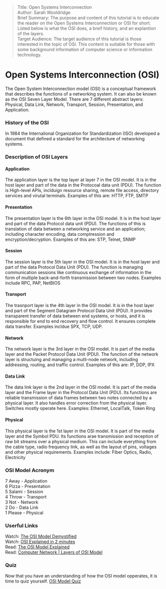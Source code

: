 > Title: Open Systems Interconnection  
> Author: Sarah Wooldridge  
> Brief Summary: The purpose and content of this tutorial is to educate the reader on the Open Systems Interconnection or OSI for short. Listed below is what the OSI does, a breif history, and an explantion of the layers.  
> Target Audience: The target audience of this tutorial is those interested in the topic of OSI. This content is suitable for those with some background information of computer science or information technology. 


# Open Systems Interconnection (OSI)
The Open System Interconnection model (OSI) is a conceptual framework that describes the functions of a networking system. It can also be known as the OSI Seven Layer Model.
There are 7 different abstract layers: Physical, Data Link, Network, Transport, Session, Presentation, and Application.

### History of the OSI
In 1984 the Internalional Organization for Standardization (ISO) developed a document that defined a standard for the architecture of networking systems.


### Description of OSI Layers

#### Application 
The application layer is the top layer at layer 7 in the OSI model. It is in the host layer and part of the data in the Protocoal data unit (PDU). The function is High-level APIs, inclduign resource sharing, remote file access, directory services and virutal terminals. Examples of this are: HTTP, FTP, SMTP

#### Presentation
The presentation layer is the 6th layer in the OSI model. It is in the host layer and part of the data Protocol data unit (PDU). The functions of this is translation of data between a networking service and an application; including character encoding, data comptression and encryption/decryption. Examples of this are: STP, Telnet, SNMP

#### Session
The session layer is the 5th layer in the OSI model. It is in the host layer and part of the data Protocol Data Unit (PDU). The function is managing communication sessions like continuous exchange of information in the form of multiple back-and-forth transmission between two nodes. Examples include RPC, PAP, NetBIOS

#### Transport
The trasnport layer is the 4th layer in the OSI model. It is in the host layer and part of the Segment Datagram Protocol Data Unit (PDU). It provides transparent transfer of data between end systems, or hosts, and it is responsible for end to end recovery and flow control. It ensures complete data transfer. Examples incldue SPX, TCP, UDP.

#### Network
The network layer is the 3rd layer in the OSI model. It is part of the media layer and the Packet Protocol Data Unit (PDU). The function of the network layer is structuing and managing a mutli-node network, including addressing, routing, and traffic control. Examples of this are: IP, DDP, IPX

#### Data Link
The data link layer is the 2nd layer in the OSI model. It is part of the media layer and the Frame layer in the Protocol Data Unit (PDU). Its functions are reliable transmission of data frames between two notes connected by a physical layer. It also handles error correction from the physical layer. Switches mostly operate here. Examples: Ethernet, LocalTalk, Token Ring

#### Physical
This physical layer is the 1st layer in the OSI model. It is part of the media layer and the Symbol PDU. Its functions arae transmission and reception of raw bit streams over a physical medium. This can include everything from the cable type, radio frequency link, as well as the layout of pins, voltages and other physical requirements. Examples include: Fiber Optics, Radio, Electricity

### OSI Model Acronym
7 Away - Application   
6 Pizza - Presentation  
5 Salami - Session   
4 Throw - Transport  
3 Not - Network  
2 Do - Data Link  
1 Please - Physical  

### Userful Links
Watch: [The OSI Model Demystified](https://www.youtube.com/watch?v=HEEnLZV2wGI)  
Watch: [OSI Explained in 2 minutes](https://www.youtube.com/watch?v=A_3wBgfVDZo)  
Read: <a href="https://www.networkworld.com/article/3239677/the-osi-model-explained-how-to-understand-and-remember-the-7-layer-network-model.html" target="_blank">The OSI Model Explained</a>  
Read: <a href="https://www.geeksforgeeks.org/layers-osi-model/" target="_blank">Computer Network | Layers of OSI Model</a>  

### Quiz
Now that you have an understanding of how the OSI model opperates, it is time to quiz yourself. 
[OSI Model Quiz](http://www.funtrivia.com/playquiz/quiz2696101ede0b8.html)
